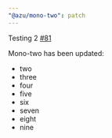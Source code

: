 ```yaml
---
"@azu/mono-two": patch
---
```

    
Testing 2 [#81](https://github.com/JantaeLeckie/monorepo-release-changesets/pull/81)
    
Mono-two has been updated:
 - two
 - three
 - four
 - five
 - six
 - seven
 - eight
 - nine
